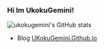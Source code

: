 ### Hi Im UkokuGemini!
![ukokugemini's GitHub stats](https://github-readme-stats.vercel.app/api?username=ukokugemini&hide=contribs,issues&theme=calm&show_icons=true&count_private=true&include_all_commits=true)
- Blog [UKokuGemini.Github.Io](https://ukokugemini.github.io/)
